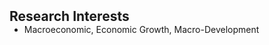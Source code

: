 <h2 id="interests" style="margin: 2px 0px 0px;">Research Interests</h2>
<ul style="margin:0 0 5px;">
  <li><autocolor>Macroeconomic, Economic Growth, Macro-Development</autocolor></li>
</ul>

